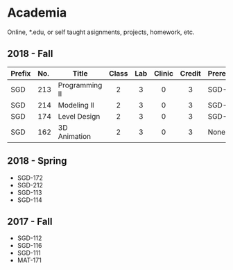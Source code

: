 # Academia
Online, *.edu, or self taught asignments, projects, homework, etc.

## 2018 - Fall
| Prefix | No. | Title | Class | Lab | Clinic | Credit | Prerequisites |
|:-------|:----|-------|:-----:|:---:|:------:|:------:|:--------------|
| SGD | 213 | Programming II | 2 | 3 | 0 | 3 | SGD-113 |
| SGD | 214 | Modeling II    | 2 | 3 | 0 | 3 | SGD-114 |
| SGD | 174 | Level Design   | 2 | 3 | 0 | 3 | SGD-112 |
| SGD | 162 | 3D Animation   | 2 | 3 | 0 | 3 | None |

## 2018 - Spring
- SGD-172
- SGD-212
- SGD-113
- SGD-114

## 2017 - Fall
- SGD-112
- SGD-116
- SGD-111
- MAT-171
